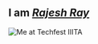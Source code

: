 ## I am [*Rajesh Ray*](http://www.facebook.com/ray2toxicity) 
![Me at Techfest IIITA](/images/RayOnFire.jpg)
